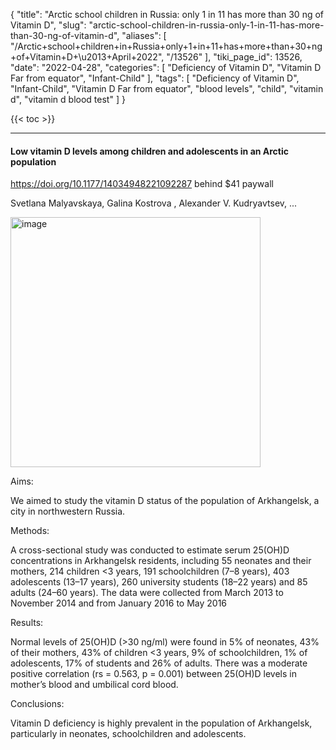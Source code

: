 {
    "title": "Arctic school children in Russia: only 1 in 11 has more than 30 ng of Vitamin D",
    "slug": "arctic-school-children-in-russia-only-1-in-11-has-more-than-30-ng-of-vitamin-d",
    "aliases": [
        "/Arctic+school+children+in+Russia+only+1+in+11+has+more+than+30+ng+of+Vitamin+D+\u2013+April+2022",
        "/13526"
    ],
    "tiki_page_id": 13526,
    "date": "2022-04-28",
    "categories": [
        "Deficiency of Vitamin D",
        "Vitamin D Far from equator",
        "Infant-Child"
    ],
    "tags": [
        "Deficiency of Vitamin D",
        "Infant-Child",
        "Vitamin D Far from equator",
        "blood levels",
        "child",
        "vitamin d",
        "vitamin d blood test"
    ]
}


{{< toc >}} 

---

#### Low vitamin D levels among children and adolescents in an Arctic population

https://doi.org/10.1177/14034948221092287 behind $41 paywall

Svetlana Malyavskaya, Galina Kostrova  , Alexander V. Kudryavtsev, ...

<img src="https://d1bk1kqxc0sym.cloudfront.net/attachments/jpeg/arctic-russia-map.jpg" alt="image" width="400">

Aims:

We aimed to study the vitamin D status of the population of Arkhangelsk, a city in northwestern Russia.

Methods:

A cross-sectional study was conducted to estimate serum 25(OH)D concentrations in Arkhangelsk residents, including 55 neonates and their mothers, 214 children <3 years, 191 schoolchildren (7–8 years), 403 adolescents (13–17 years), 260 university students (18–22 years) and 85 adults (24–60 years). The data were collected from March 2013 to November 2014 and from January 2016 to May 2016

Results:

Normal levels of 25(OH)D (>30 ng/ml) were found in 5% of neonates, 43% of their mothers, 43% of children <3 years, 9% of schoolchildren, 1% of adolescents, 17% of students and 26% of adults. There was a moderate positive correlation (rs = 0.563, p = 0.001) between 25(OH)D levels in mother’s blood and umbilical cord blood.

Conclusions:

Vitamin D deficiency is highly prevalent in the population of Arkhangelsk, particularly in neonates, schoolchildren and adolescents.